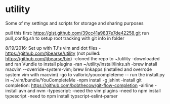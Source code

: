 utility
=======

Some of my settings and scripts for storage and sharing purposes

pull this first: https://gist.github.com/39cc41a9837e7de42258.git
run pull_config.sh to setup root tracking with git info in folder

8/19/2016: Set up with TJ's vim and dot files
	-https://github.com/tjbearse/utility
		(not pulled: https://github.com/tjbearse/bin)
		-cloned the repo to ~/utility
	-downloaded and ran Vundle to install plugins
	-ran ~/utility/install/links.sh
	-brew install macvim --override-system-vim; brew linkapps
		(installed and overrode system vim with macvim)
	-go to valloric/youcompleteme -- run the install.py in ~/.vim/bundle/YouCompleteMe
	-npm install -g jshint
	-install git completion: https://github.com/bobthecow/git-flow-completion
	-airline
	-install avn and nvm
	-typescript:
		-need the vim plugins 
		-need to npm install typescript
		-need to npm install typscript-eslint-parser
